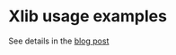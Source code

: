 # Xlib usage examples

See details in the [blog post](https://enise.org/gavv/blog/xlib-usage-examples/)
